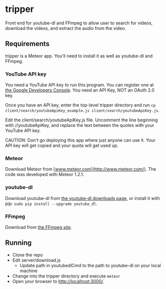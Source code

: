 # tripper
Front end for youtube-dl and FFmpeg to allow user to search for videos, download the
videos, and extract the audio from the video.


## Requirements
tripper is a Meteor app. You'll need to install it as well as youtube-dl and FFmpeg.

### YouTube API key
You need a YouTube API key to run this program. You can register one at [the Google
Developers Console](https://console.developers.google.com/). You need an API Key, NOT
an OAuth 2.0 key.

Once you have an API key, enter the top-level tripper directory and run
```cp client/search/youtubeApiKey_example.js client/search/youtubeApiKey.js```.

Edit the client/search/youtubeApiKey.js file. Uncomment the line beginning with //youtubeApiKey,
and replace the text between the quotes with your YouTube API key.

CAUTION: Don't go deploying this app where just anyone can use it. Your API key will
get copied and your quota will get used up.

### Meteor
Download Meteor from [www.meteor.com](http://www.meteor.com/). The code was developed with
Meteor 1.2.1.

### youtube-dl
Download youtube-dl from [the youtube-dl downloads page](https://rg3.github.io/youtube-dl/download.html),
or install it with pip: ```sudo pip install --upgrade youtube_dl```.

### FFmpeg
Download from [the FFmpeg site](https://www.ffmpeg.org/).


## Running

+ Clone the repo
+ Edit server/download.js
  + Update path in youtubedlCmd to the path to youtube-dl on your local machine
+ Change into the tripper directory and execute ```meteor```
+ Open your browser to [http://localhost:3000/](http://localhost:3000/).
